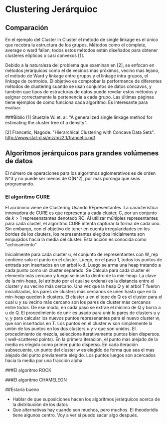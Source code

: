 # Clustering Jerárquioc 
## Comparación
En el ejemplo del Cluster in Cluster el método de single linkage es el único que recobra la estructura de los grupos. Métodos como el complete, average o ward fallan, todos estos métodos están diseñados para obtener clusteres elípticos o casi convexos [1].

Debido a la naturaleza del problema que examinan en [2],  se enfocan en métodos jerárquicos como el de vecinos más próximos, vecino mas lejano, el método de Ward y linkage entre grupos y el linkage intra grupos, el linkage de centroide. El objetivo es comprobar la performance de diferentes métodos de clustering cuando se usan conjuntos de datos cóncavos, y también que tipos de estructuras de datos puede revelar estos métodos y asignar correctamente la pertenencia a cada grupo. Las últimas páginas tiene ejemplos de como funciona cada algoritmo. Es interesante para evaluar.


###Biblio
[1] Stuetzle W. et. al. "A generalized single linkage method for estimating the cluster tree of a density".

[2] Francetic, Nagode. "Hierarchical Clustering with Concave Data Sets". http://www.stat-d.si/mz/mz2.1/francetic.pdf

## Algoritmos jerárquicos para grandes volúmenes de datos
El número de operaciones para los algoritmos aglomerativos es de orden N^3  y no puede ser menos de O(N^2), por mas poronga que seas programando. 
### El algoritmo CURE
El acrónimo viene de Clustering Usando REpresentantes. La característica innovadora de CURE es que representa a cada cluster, C, por un conjunto de $k>1$ represenatantes denotado RC. Al utilizar múltiples representantes para cada cluster, el algoritmo CURE intenta capturar la forma de cada uno. Sin embargo, con el objetivo de tener en cuenta irregularidades en los bordes de los clsuters, los representantes elegidos inicialmente son empujados hacia la media del cluster. Esta acción es conocida como "achicamiento". 

Inicialmente para cada cluster u, el conjunto de representantes con W_rep contiene solo el punto en el cluster. Luego, en el paso 1, todos los puntos de entrada son insertados en un arbol k-d. Luego se arma una heap tratando a cada punto como un cluster separado. Se Calcula para cada cluster el elemento más cercano y luego se inserta dentro de la min-heap. La clave de la min-heap, (el atributo por el cual se ordena) es la distancia entre el cluster y su vecino más cercano.
Una vez que la heap Q y el arbol T fueron inicializados, los pares de clusters más cercanos se unen hasta que en la min-heap queden k clusters.  El cluster u en el tope de Q es el cluster para el cual u y su vecino más cercano son los pares de cluster más cercanos entre todos. De ese modo, en cada paso se extrae el mínimo de Q y borra a u de Q. El procedimiento de unir es usado para  unir lo pares de clusters u y v, y para calcular los nuevos puntos represenantes para el nuevo cluster w, que son insertados en  T. Los puntos en el cluster w son simplemente la unión de los puntos en los dos clusters u y v que son unidos. El procedimiento de mezcla, selecciona iterativamente puntos bien dispersos.
( well-scattered points). En la primera iteración, el punto mas alejado de la media es elegido como primer punto disperso. En cada iteración subsecuente, un punto del cluster w es elegido de forma que sea el mas alejado del punto previamente elegido. Los puntos luegos son acercados hacia la media por una fracción alpha. 

###El algoritmo ROCK

###El algoritmo CHAMELEON


##Estaría bueno
  * Hablar de que suposiciones hacen los algoritmos jerárquicos acerca de la distribución de los datos
  * Que alternativas hay cuando son muchos, pero muchos. El theodoridis tiene algunos centro. Voy a ver si puedo sacar algo después.
